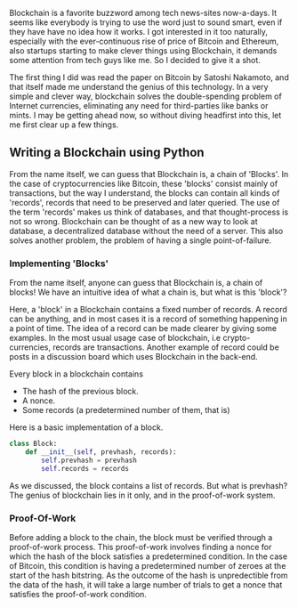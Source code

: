 Blockchain is a favorite buzzword among tech news-sites now-a-days. It seems like everybody is trying to use the word just to sound smart, even if they have have no idea how it works. I got interested in it too naturally, especially with the ever-continuous rise of price of Bitcoin and Ethereum, also startups starting to make clever things using Blockchain, it demands some attention from tech guys like me. So I decided to give it a shot.

The first thing I did was read the paper on Bitcoin by Satoshi Nakamoto, and that itself made me understand the genius of this technology. In a very simple and clever way, blockchain solves the double-spending problem of Internet currencies, eliminating any need for third-parties like banks or mints. I may be getting ahead now, so without diving headfirst into this, let me first clear up a few things.



## Writing a Blockchain using Python

From the name itself, we can guess that Blockchain is, a chain of 'Blocks'. In the case of cryptocurrencies like Bitcoin, these 'blocks' consist mainly of transactions, but the way I understand, the blocks can contain all kinds of 'records', records that need to be preserved and later queried. The use of the term 'records' makes us think of databases, and that thought-process is not so wrong. Blockchain can be thought of as a new way to look at database, a decentralized database without the need of a server. This also solves another problem, the problem of having a single point-of-failure. 


### Implementing 'Blocks'

From the name itself, anyone can guess that Blockchain is, a chain of blocks! We have an intuitive idea of what a chain is, but what is this 'block'?

Here, a 'block' in a Blockchain contains a fixed number of records. A record can be anything, and in most cases it is a record of something happening in a point of time. The idea of a record can be made clearer by giving some examples. In the most usual usage case of blockchain, i.e crypto-currencies, records are transactions. Another example of record could be posts in a discussion board which uses Blockchain in the back-end.

Every block in a blockchain contains

- The hash of the previous block.
- A nonce.
- Some records (a predetermined number of them, that is)

Here is a basic implementation of a block.

```python
class Block:
	def __init__(self, prevhash, records):
		self.prevhash = prevhash
		self.records = records
```

As we discussed, the block contains a list of records. But what is prevhash? The genius of blockchain lies in it only, and in the proof-of-work system.


### Proof-Of-Work

Before adding a block to the chain, the block must be verified through a proof-of-work process. This proof-of-work involves finding a nonce for which the hash of the block satisfies a predetermined condition. In the case of Bitcoin, this condition is having a predetermined number of zeroes at the start of the hash bitstring. As the outcome of the hash is unpredectible from the data of the hash, it will take a large number of trials to get a nonce that satisfies the proof-of-work condition.